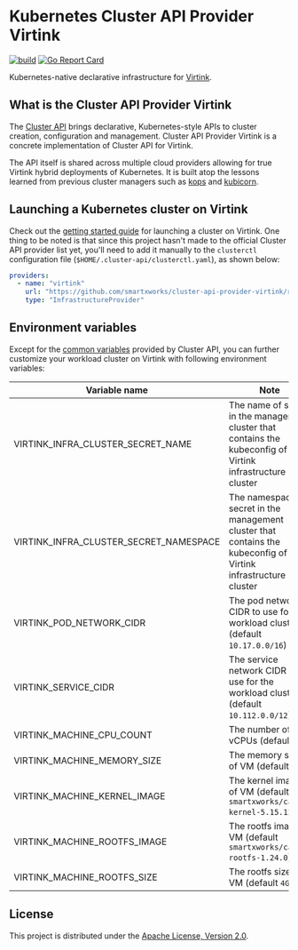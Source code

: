 # Kubernetes Cluster API Provider Virtink

[![build](https://github.com/smartxworks/cluster-api-provider-virtink/actions/workflows/build.yml/badge.svg)](https://github.com/smartxworks/cluster-api-provider-virtink/actions/workflows/build.yml)
[![Go Report Card](https://goreportcard.com/badge/github.com/smartxworks/cluster-api-provider-virtink)](https://goreportcard.com/report/github.com/smartxworks/cluster-api-provider-virtink)

Kubernetes-native declarative infrastructure for [Virtink](https://github.com/smartxworks/virtink).

## What is the Cluster API Provider Virtink

The [Cluster API](https://github.com/kubernetes-sigs/cluster-api) brings declarative, Kubernetes-style APIs to cluster creation, configuration and management. Cluster API Provider Virtink is a concrete implementation of Cluster API for Virtink.

The API itself is shared across multiple cloud providers allowing for true Virtink hybrid deployments of Kubernetes. It is built atop the lessons learned from previous cluster managers such as [kops](https://github.com/kubernetes/kops) and [kubicorn](http://kubicorn.io/).

## Launching a Kubernetes cluster on Virtink

Check out the [getting started guide](https://github.com/kubernetes-sigs/cluster-api-provider-vsphere/blob/main/docs/getting_started.md) for launching a cluster on Virtink. One thing to be noted is that since this project hasn't made to the official Cluster API provider list yet, you'll need to add it manually to the `clusterctl` configuration file (`$HOME/.cluster-api/clusterctl.yaml`), as shown below:

```yaml
providers:
  - name: "virtink"
    url: "https://github.com/smartxworks/cluster-api-provider-virtink/releases/latest/infrastructure-components.yaml"
    type: "InfrastructureProvider"
```

## Environment variables

Except for the [common variables](https://cluster-api.sigs.k8s.io/clusterctl/provider-contract.html#common-variables) provided by Cluster API, you can further customize your workload cluster on Virtink with following environment variables:

| Variable name                          | Note                                                                                                                 |
| -------------------------------------- | -------------------------------------------------------------------------------------------------------------------- |
| VIRTINK_INFRA_CLUSTER_SECRET_NAME      | The name of secret in the management cluster that contains the kubeconfig of the Virtink infrastructure cluster      |
| VIRTINK_INFRA_CLUSTER_SECRET_NAMESPACE | The namespace of secret in the management cluster that contains the kubeconfig of the Virtink infrastructure cluster |
| VIRTINK_POD_NETWORK_CIDR               | The pod network CIDR to use for the workload cluster (default `10.17.0.0/16`)                                        |
| VIRTINK_SERVICE_CIDR                   | The service network CIDR to use for the workload cluster (default `10.112.0.0/12`)                                   |
| VIRTINK_MACHINE_CPU_COUNT              | The number of VM vCPUs (default `2`)                                                                                 |
| VIRTINK_MACHINE_MEMORY_SIZE            | The memory size of VM (default `2Gi`)                                                                                |
| VIRTINK_MACHINE_KERNEL_IMAGE           | The kernel image of VM (default `smartxworks/capch-kernel-5.15.12`)                                                  |
| VIRTINK_MACHINE_ROOTFS_IMAGE           | The rootfs image of VM (default `smartxworks/capch-rootfs-1.24.0`)                                                   |
| VIRTINK_MACHINE_ROOTFS_SIZE            | The rootfs size of VM (default `4Gi`)                                                                                |

## License

This project is distributed under the [Apache License, Version 2.0](LICENSE).
